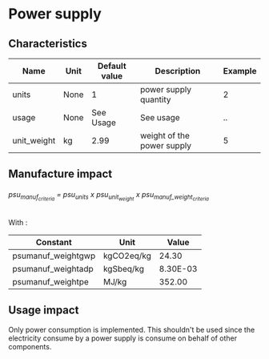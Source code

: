 # Power supply

## Characteristics

| Name               | Unit | Default value | Description                 | Example |
|--------------------|------|---------------|-----------------------------|---------|
| units              | None | 1             | power supply quantity       | 2       |
| usage              | None | See Usage     | See usage                   | ..      |
| unit_weight        | kg   | 2.99          | weight of the power supply  | 5       |

## Manufacture impact

<h6>psu<sub>manuf<sub><em>criteria</em></sub></sub> = psu<sub>units</sub> x psu<sub>unit<sub>weight</sub></sub> x psu<sub>manuf_weight<sub><em>criteria</em></sub></sub></h6>

With :

| Constant           | Unit       | Value    |
|--------------------|------------|----------|
| psumanuf_weightgwp | kgCO2eq/kg | 24.30    |
| psumanuf_weightadp | kgSbeq/kg  | 8.30E-03 |
| psumanuf_weightpe  | MJ/kg      | 352.00   |

## Usage impact

Only power consumption is implemented. 
This shouldn't be used since the electricity consume by a power supply is consume on behalf of other components.